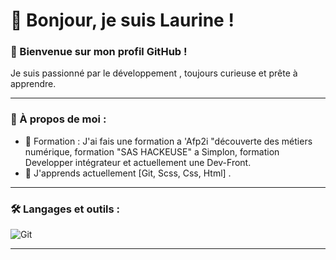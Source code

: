 # 👋 Bonjour, je suis Laurine !

### 🌟 Bienvenue sur mon profil GitHub !

Je suis passionné  par le développement , toujours curieuse et prête à apprendre.

---

### 🚀 À propos de moi :
- 🔭 Formation : J'ai fais une formation a 'Afp2i "découverte des métiers numérique, formation "SAS HACKEUSE" a Simplon, formation Developper intégrateur et actuellement une Dev-Front.
- 🌱 J'apprends actuellement [Git, Scss, Css, Html] .


---

### 🛠️ Langages et outils :

![Git](https://img.shields.io/badge/-Git-333333?style=flat&logo=git)


---
